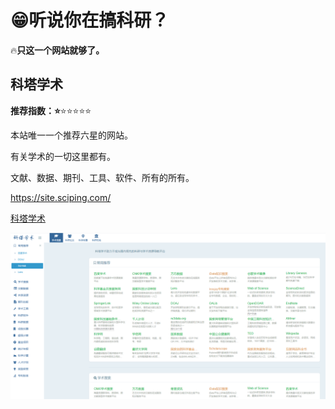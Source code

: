 # 😁听说你在搞科研？

:fire:**只这一个网站就够了。**

## 科塔学术

**推荐指数：:star:**:star::star::star::star::star:

本站唯一一个推荐六星的网站。

有关学术的一切这里都有。

文献、数据、期刊、工具、软件、所有的所有。

https://site.sciping.com/

[科塔学术](https://site.sciping.com/)

![keta](../.vuepress/public/images/keta.png)

